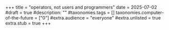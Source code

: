 +++
title = "operators, not users and programmers"
date = 2025-07-02
#draft = true
#description: ""
#taxonomies.tags = []
taxonomies.computer-of-the-future = ["0"]
#extra.audience = "everyone"
#extra.unlisted = true
extra.stub = true
+++

